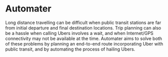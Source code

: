 # Automater
Long distance travelling can be difficult when public transit stations are far from initial departure and final destination locations. Trip planning can also be a hassle when calling Ubers involves a wait, and when Internet/GPS connectivity may not be available at the time. Automater aims to solve both of these problems by planning an end-to-end route incorporating Uber with public transit, and by automating the process of hailing Ubers.
